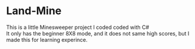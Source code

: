 # Land-Mine
This is a little Minesweeper project I coded coded with C# <br/>
It only has the beginner 8X8 mode, and it does not same high scores, but I made this for learning experince.
